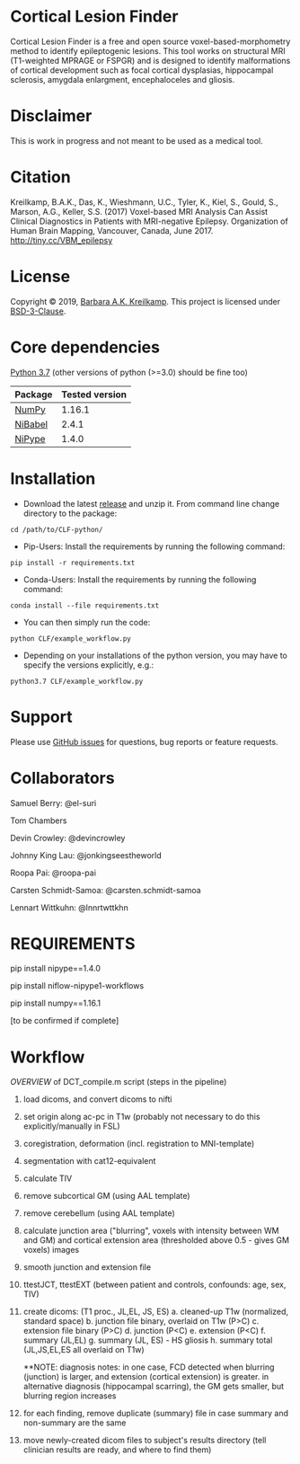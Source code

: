 # Cortical Lesion Finder
Cortical Lesion Finder is a free and open source voxel-based-morphometry method to identify epileptogenic lesions. This tool works on structural MRI (T1-weighted MPRAGE or FSPGR) and is designed to identify malformations of cortical development such as focal cortical dysplasias, hippocampal sclerosis, amygdala enlargment, encephaloceles and gliosis. 

# Disclaimer
This is work in progress and not meant to be used as a medical tool.

# Citation
Kreilkamp, B.A.K., Das, K., Wieshmann, U.C., Tyler, K., Kiel, S., Gould, S., Marson, A.G., Keller, S.S. (2017) Voxel-based MRI Analysis Can Assist Clinical Diagnostics in Patients with MRI-negative Epilepsy. Organization of Human Brain Mapping, Vancouver, Canada, June 2017. http://tiny.cc/VBM_epilepsy

# License
Copyright © 2019, [Barbara A.K. Kreilkamp](https://orcid.org/0000-0001-6881-5191). This project is licensed under [BSD-3-Clause](https://opensource.org/licenses/BSD-3-Clause).

# Core dependencies
[Python 3.7](https://www.python.org/downloads/release/python-376/) (other versions of python (>=3.0) should be fine too)

| Package   | Tested version   |
|------------|-------------------------------|
| [NumPy](https://numpy.org)        | 1.16.1 |
| [NiBabel](https://nipy.org/nibabel/)        | 2.4.1 |
| [NiPype](https://nipype.readthedocs.io/en/latest/)        | 1.4.0 |

# Installation

- Download the latest [release](https://github.com/barbrakr/CLF-python/) and unzip it.
From command line change directory to the package:

```
cd /path/to/CLF-python/
```

- Pip-Users: Install the requirements by running the following command:
```
pip install -r requirements.txt
```

- Conda-Users: Install the requirements by running the following command:
```
conda install --file requirements.txt
```

- You can then simply run the code:
```
python CLF/example_workflow.py
```

- Depending on your installations of the python version, you may have to specify the versions explicitly, e.g.:
```
python3.7 CLF/example_workflow.py
```

# Support

Please use [GitHub issues](https://github.com/barbrakr/CLF-python/issues) for questions, bug reports or feature requests.


# Collaborators

Samuel Berry: @el-suri

Tom Chambers

Devin Crowley: @devincrowley

Johnny King Lau: @jonkingseestheworld

Roopa Pai: @roopa-pai

Carsten Schmidt-Samoa: @carsten.schmidt-samoa

Lennart Wittkuhn: @lnnrtwttkhn


 
# REQUIREMENTS

pip install nipype==1.4.0

pip install niflow-nipype1-workflows

pip install numpy==1.16.1

[to be confirmed if complete]


# Workflow

*OVERVIEW* of DCT_compile.m script (steps in the pipeline)
1. load dicoms, and convert dicoms to nifti
2. set origin along ac-pc in T1w (probably not necessary to do this explicitly/manually in FSL)
3. coregistration, deformation (incl. registration to MNI-template) 
4. segmentation with cat12-equivalent
5. calculate TIV
6. remove subcortical GM (using AAL template)
7. remove cerebellum (using AAL template)
8. calculate junction area ("blurring", voxels with intensity between WM and GM) and cortical extension area (thresholded above 0.5 - gives GM voxels) images
9. smooth junction and extension file
10. ttestJCT, ttestEXT (between patient and controls, confounds: age, sex, TIV)
11. create dicoms: (T1 proc., JL,EL, JS, ES)
    a. cleaned-up T1w (normalized, standard space)
    b. junction file binary, overlaid on T1w (P>C)
    c. extension file binary (P>C)
    d. junction (P<C)
    e. extension (P<C)
    f. summary (JL,EL)
    g. summary (JL, ES) - HS gliosis
    h. summary total (JL,JS,EL,ES all overlaid on T1w)
    
    **NOTE: diagnosis notes: in one case, FCD detected when blurring (junction) is larger, and extension (cortical extension) is greater. in alternative diagnosis (hippocampal scarring), the GM gets smaller, but blurring region increases

12. for each finding, remove duplicate (summary) file in case summary and non-summary are the same
13. move newly-created dicom files to subject's results directory (tell clinician results are ready, and where to find them)



